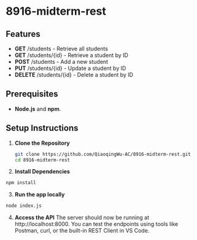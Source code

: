 # 8916-midterm-rest
## Features
- **GET** /students - Retrieve all students
- **GET** /students/{id} - Retrieve a student by ID
- **POST** /students - Add a new student
- **PUT** /students/{id} - Update a student by ID
- **DELETE** /students/{id} - Delete a student by ID

## Prerequisites

- **Node.js** and **npm**.

## Setup Instructions

1. **Clone the Repository**
   ```bash
   git clone https://github.com/QiaoqingWu-AC/8916-midterm-rest.git
   cd 8916-midterm-rest
   ```
2. **Install Dependencies**
  ```bash
  npm install
  ```
3. **Run the app locally**
  ```bash
  node index.js
  ```
4. **Access the API**
The server should now be running at http://localhost:8000.
You can test the endpoints using tools like Postman, curl, or the built-in REST Client in VS Code.